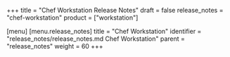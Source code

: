 +++
title = "Chef Workstation Release Notes"
draft = false
release_notes = "chef-workstation"
product = ["workstation"]

[menu]
  [menu.release_notes]
    title = "Chef Workstation"
    identifier = "release_notes/release_notes.md Chef Workstation"
    parent = "release_notes"
    weight = 60
+++